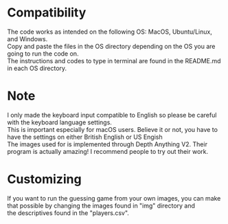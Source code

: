 # Compatibility
The code works as intended on the following OS: MacOS, Ubuntu/Linux, and Windows. <br>
Copy and paste the files in the OS directory depending on the OS you are going to run the code on. <br>
The instructions and codes to type in terminal are found in the README.md in each OS directory.

# Note
I only made the keyboard input compatible to English so please be careful with the keyboard language settings. <br>
This is important especially for macOS users. Believe it or not, you have to have the settings on either British English or US Engish <br>
The images used for is implemented through Depth Anything V2. Their program is actually amazing! I recommend people to try out their work. <br>

# Customizing
If you want to run the guessing game from your own images, you can make that possible by changing the images found in "img" directory and <br>
the descriptives found in the "players.csv". 
